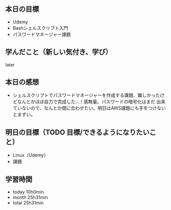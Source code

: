 ## 本日の目標
- Udemy
- Bashシェルスクリプト入門
- パスワードマネージャー課題

## 学んだこと（新しい気付き、学び）
later

## 本日の感想
- シェルスクリプトでパスワードマネージャーを作成する課題、難しかったけどなんとかほぼ自力で完成した…！感無量。パスワードの暗号化はまだ
出来ていないので、なんとか間に合わせたい。明日はAWS課題にも手をつけないとまずい。
## 明日の目標（TODO 目標/できるようになりたいこと）
- Linux（Udemy）
- 課題

## 学習時間
- today 10h0min
- month 25h31min
- total 25h31min
